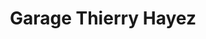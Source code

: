 ---
title: "Garage Thierry Hayez"
url: /courrieres/garage-thierry-hayez/
shop: réparation de voitures
---